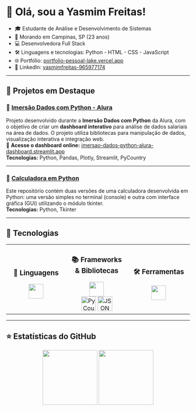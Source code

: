 # 💜 Olá, sou a Yasmim Freitas!

- 🎓 Estudante de Análise e Desenvolvimento de Sistemas  
- 📍 Morando em Campinas, SP (23 anos)  
- 💻 Desenvolvedora Full Stack  
- 🛠️ Linguagens e tecnologias: Python - HTML - CSS - JavaScript
- 🌐 Portfólio: [portfolio-pessoal-lake.vercel.app](https://portfolio-pessoal-lake.vercel.app)  
- 🔗 LinkedIn: [yasmimfreitas-965977174](https://www.linkedin.com/in/yasmimfreitas-965977174/)

---

## 📌 Projetos em Destaque

### 🔹 [Imersão Dados com Python - Alura](https://github.com/YasmimFreitas13/Imersao_Alura_Python)  
Projeto desenvolvido durante a **Imersão Dados com Python** da Alura, com o objetivo de criar um **dashboard interativo** para análise de dados salariais na área de dados. O projeto utiliza bibliotecas para manipulação de dados, visualização interativa e integração web.  
🔗 **Acesse o dashboard online:** [imersao-dados-python-alura-dashboard.streamlit.app](https://imersao-dados-python-alura-dashboard.streamlit.app)  
**Tecnologias:**  Python, Pandas, Plotly, Streamlit, PyCountry

---

### 🔹 [Calculadora em Python](https://github.com/YasmimFreitas13/Calculadora_Python)  
Este repositório contém duas versões de uma calculadora desenvolvida em Python: uma versão simples no terminal (console) e outra com interface gráfica (GUI) utilizando o módulo tkinter.  
**Tecnologias:** Python, Tkinter

---

## 🚀 Tecnologias

<div align="center">

<table>
  <tr>
    <td align="center" width="300px">
      <h3>🧠 Linguagens</h3>
      <img src="https://skillicons.dev/icons?i=html,css,js,python" height="40" />
    </td>
    <td align="center" width="300px">
      <h3>📚 Frameworks & Bibliotecas</h3>
      <img src="https://skillicons.dev/icons?i=flask,pandas,plotly,streamlit" height="40" /><br/>
      <!-- PyCountry não existe no skillicons, então podemos deixar com ícone do Python -->
      <img src="https://skillicons.dev/icons?i=python" height="40" title="PyCountry" />
      <img src="https://skillicons.dev/icons?i=json" height="40" title="JSON" />
    </td>
    <td align="center" width="300px">
      <h3>🛠️ Ferramentas</h3>
      <img src="https://skillicons.dev/icons?i=git,github,vscode" height="40" />
    </td>
  </tr>
</table>

</div>

---

## ⭐ Estatísticas do GitHub

<p align="center">
  <img height="150em" src="https://github-readme-stats.vercel.app/api?username=YasmimFreitas13&show_icons=true&theme=tokyonight&include_all_commits=true&count_private=true"/>
  <img height="150em" src="https://github-readme-stats.vercel.app/api/top-langs/?username=YasmimFreitas13&layout=compact&langs_count=6&theme=tokyonight"/>
</p>
